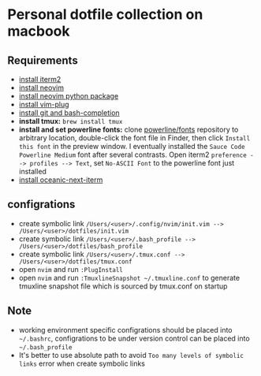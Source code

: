 # Personal dotfile collection on macbook

## Requirements

- [install iterm2](https://www.iterm2.com/)
- [install neovim](https://github.com/neovim/homebrew-neovim/blob/master/README.md)
- [install neovim python package](https://github.com/neovim/python-client)
- [install vim-plug](https://github.com/junegunn/vim-plug#neovim)
- [install git and bash-completion](https://github.com/bobthecow/git-flow-completion/wiki/Install-Bash-git-completion#homebrew)
- **install tmux:** `brew install tmux`
- **install and set powerline fonts:** clone [powerline/fonts](https://github.com/powerline/fonts) repository to arbitrary location, double-click the font file in Finder, then click `Install this font` in the preview window. I eventually installed the `Sauce Code Powerline Medium` font after several contrasts. Open iterm2 `preference --> profiles --> Text`, set `No-ASCII Font` to the powerline font just installed
- [install oceanic-next-iterm](https://github.com/mhartington/oceanic-next-iterm)

## configrations

- create symbolic link `/Users/<user>/.config/nvim/init.vim --> /Users/<user>/dotfiles/init.vim`
- create symbolic link `/Users/<user>/.bash_profile --> /Users/<user>/dotfiles/bash_profile`
- create symbolic link `/Users/<user>/.tmux.conf --> /Users/<user>/dotfiles/tmux.conf`
- open `nvim` and run `:PlugInstall`
- open `nvim` and run `:TmuxlineSnapshot ~/.tmuxline.conf` to generate tmuxline snapshot file which is sourced by tmux.conf on startup

## Note

- working environment specific configrations should be placed into `~/.bashrc`, configrations to be under version control can be placed into `~/.bash_profile`
- It's better to use absolute path to avoid `Too many levels of symbolic links` error when create symbolic links
